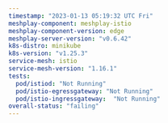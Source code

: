 ```yaml
---
timestamp: "2023-01-13 05:19:32 UTC Fri"
meshplay-component: meshplay-istio
meshplay-component-version: edge
meshplay-server-version: "v0.6.42"
k8s-distro: minikube
k8s-version: "v1.25.3"
service-mesh: istio
service-mesh-version: "1.16.1"
tests:
  pod/istiod: "Not Running"
  pod/istio-egressgateway: "Not Running"
  pod/istio-ingressgateway:  "Not Running"
overall-status: "failing"
---
```

